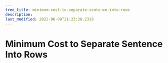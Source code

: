 ```yaml
---
tree_title: minimum-cost-to-separate-sentence-into-rows
description: 
last_modified: 2022-06-09T21:23:28.2328
---
```


# Minimum Cost to Separate Sentence Into Rows
